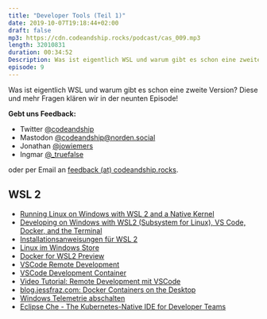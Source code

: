 ```yaml
---
title: "Developer Tools (Teil 1)"
date: 2019-10-07T19:18:44+02:00
draft: false
mp3: https://cdn.codeandship.rocks/podcast/cas_009.mp3
length: 32010831
duration: 00:34:52
Description: Was ist eigentlich WSL und warum gibt es schon eine zweite Version? Diese und mehr Fragen klären wir in der neunten Episode!
episode: 9
---
```


Was ist eigentlich WSL und warum gibt es schon eine zweite Version? Diese und mehr Fragen klären wir in der neunten Episode!

**Gebt uns Feedback:**

- Twitter [@codeandship][1]
- Mastodon [@codeandship@norden.social][5]
- Jonathan [@jowiemers][2]
- Ingmar [@_truefalse][3]
 
oder per Email an [feedback (at) codeandship.rocks][4].

[1]: https://twitter.com/codeandship
[2]: https://twitter.com/jowiemers
[3]: https://twitter.com/_truefalse
[4]: mailto:feedback@codeandship.rocks
[5]: https://norden.social/users/codeandship

## WSL 2
-  [Running Linux on Windows with WSL 2 and a Native Kernel](https://chariotsolutions.com/blog/post/running-linux-on-windows-with-wsl-2-and-a-native-kernel/)
- [Developing on Windows with WSL2 (Subsystem for Linux), VS Code, Docker, and the Terminal](https://www.youtube.com/watch?v=A0eqZujVfYU)
- [Installationsanweisungen für WSL 2](https://docs.microsoft.com/de-de/windows/wsl/wsl2-install)
- [Linux im Windows Store](https://www.microsoft.com/de-de/search/shop/apps?q=linux)
- [Docker for WSL2 Preview](https://docs.docker.com/docker-for-windows/wsl-tech-preview/)
- [VSCode Remote Development](https://marketplace.visualstudio.com/items?itemName=ms-vscode-remote.vscode-remote-extensionpack)
- [VSCode Development Container](https://code.visualstudio.com/docs/remote/containers) 
- [Video Tutorial: Remote Development mit VSCode](https://youtu.be/jKB_nIoC1gQ)
- [blog.jessfraz.com: Docker Containers on the Desktop](https://blog.jessfraz.com/post/docker-containers-on-the-desktop/)
- [Windows Telemetrie abschalten](https://github.com/adolfintel/Windows10-Privacy)
- [Eclipse Che - The Kubernetes-Native IDE for Developer Teams](https://www.eclipse.org/che/)
